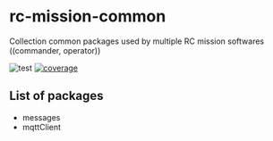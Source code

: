 # rc-mission-common
Collection common packages used by multiple RC mission softwares ((commander, operator))

![test](https://github.com/Electronya/rc-mission-common/actions/workflows/test.yml/badge.svg)
[![coverage](https://codecov.io/gh/Electronya/rc-mission-common/branch/develop/graph/badge.svg?token=WEAWM1E3HZ)](https://codecov.io/gh/Electronya/rc-mission-common)

## List of packages
 - messages
 - mqttClient
